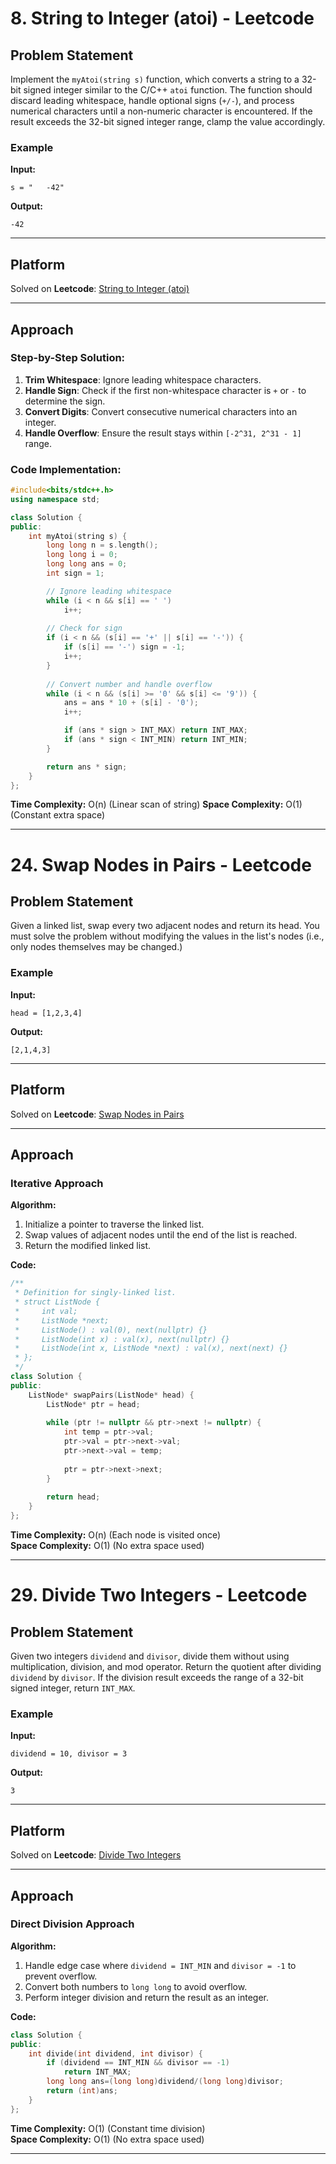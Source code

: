 # 8. String to Integer (atoi) - Leetcode

## Problem Statement
Implement the `myAtoi(string s)` function, which converts a string to a 32-bit signed integer similar to the C/C++ `atoi` function. The function should discard leading whitespace, handle optional signs (`+/-`), and process numerical characters until a non-numeric character is encountered. If the result exceeds the 32-bit signed integer range, clamp the value accordingly.

### Example
**Input:**
```
s = "   -42"
```
**Output:**
```
-42
```

---

## Platform
Solved on **Leetcode**: [String to Integer (atoi)](https://leetcode.com/problems/string-to-integer-atoi/)

---

## Approach

### Step-by-Step Solution:
1. **Trim Whitespace**: Ignore leading whitespace characters.
2. **Handle Sign**: Check if the first non-whitespace character is `+` or `-` to determine the sign.
3. **Convert Digits**: Convert consecutive numerical characters into an integer.
4. **Handle Overflow**: Ensure the result stays within `[-2^31, 2^31 - 1]` range.

### Code Implementation:
```cpp
#include<bits/stdc++.h>
using namespace std;

class Solution {
public:
    int myAtoi(string s) {
        long long n = s.length();
        long long i = 0;
        long long ans = 0;
        int sign = 1;

        // Ignore leading whitespace
        while (i < n && s[i] == ' ')
            i++;
        
        // Check for sign
        if (i < n && (s[i] == '+' || s[i] == '-')) {
            if (s[i] == '-') sign = -1;
            i++;
        }
        
        // Convert number and handle overflow
        while (i < n && (s[i] >= '0' && s[i] <= '9')) {
            ans = ans * 10 + (s[i] - '0');
            i++;

            if (ans * sign > INT_MAX) return INT_MAX;
            if (ans * sign < INT_MIN) return INT_MIN;
        }

        return ans * sign;
    }
};
```

**Time Complexity:** O(n) (Linear scan of string)
**Space Complexity:** O(1) (Constant extra space)

---
###

# 24. Swap Nodes in Pairs - Leetcode 

## Problem Statement
Given a linked list, swap every two adjacent nodes and return its head. You must solve the problem without modifying the values in the list's nodes (i.e., only nodes themselves may be changed.)

### Example
**Input:**
```
head = [1,2,3,4]
```
**Output:**
```
[2,1,4,3]
```

---

## Platform
Solved on **Leetcode**: [Swap Nodes in Pairs](https://leetcode.com/problems/swap-nodes-in-pairs/)

---

## Approach

### Iterative Approach
**Algorithm:**
1. Initialize a pointer to traverse the linked list.
2. Swap values of adjacent nodes until the end of the list is reached.
3. Return the modified linked list.

**Code:**
```cpp
/**
 * Definition for singly-linked list.
 * struct ListNode {
 *     int val;
 *     ListNode *next;
 *     ListNode() : val(0), next(nullptr) {}
 *     ListNode(int x) : val(x), next(nullptr) {}
 *     ListNode(int x, ListNode *next) : val(x), next(next) {}
 * };
 */
class Solution {
public:
    ListNode* swapPairs(ListNode* head) {
        ListNode* ptr = head;
        
        while (ptr != nullptr && ptr->next != nullptr) {
            int temp = ptr->val;
            ptr->val = ptr->next->val;
            ptr->next->val = temp;
            
            ptr = ptr->next->next;
        }
        
        return head;
    }
};
```

**Time Complexity:** O(n) (Each node is visited once)  
**Space Complexity:** O(1) (No extra space used)

---
###
# 29. Divide Two Integers - Leetcode

## Problem Statement
Given two integers `dividend` and `divisor`, divide them without using multiplication, division, and mod operator. Return the quotient after dividing `dividend` by `divisor`. If the division result exceeds the range of a 32-bit signed integer, return `INT_MAX`.

### Example
**Input:**
```
dividend = 10, divisor = 3
```
**Output:**
```
3
```

---

## Platform
Solved on **Leetcode**: [Divide Two Integers](https://leetcode.com/problems/divide-two-integers/)

---

## Approach

### Direct Division Approach
**Algorithm:**
1. Handle edge case where `dividend = INT_MIN` and `divisor = -1` to prevent overflow.
2. Convert both numbers to `long long` to avoid overflow.
3. Perform integer division and return the result as an integer.

**Code:**
```cpp
class Solution {
public:
    int divide(int dividend, int divisor) {
        if (dividend == INT_MIN && divisor == -1)
            return INT_MAX;
        long long ans=(long long)dividend/(long long)divisor;
        return (int)ans;
    }
};
```

**Time Complexity:** O(1) (Constant time division)  
**Space Complexity:** O(1) (No extra space used)

---


